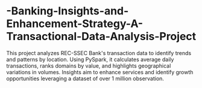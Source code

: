 # -Banking-Insights-and-Enhancement-Strategy-A-Transactional-Data-Analysis-Project
This project analyzes REC-SSEC Bank's transaction data to identify trends and patterns by location. Using PySpark, it calculates average daily transactions, ranks domains by value, and highlights geographical variations in volumes. Insights aim to enhance services and identify growth opportunities leveraging a dataset of over 1 million observation.
